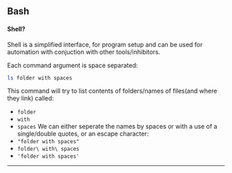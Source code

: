 Bash
---

#### Shell?
Shell is a simplified interface, for program setup and can be used for automation with conjuction with other tools/inhibitors.


Each command argument is space separated:
```bash
ls folder with spaces
```
This command will try to list contents of folders/names of files(and where they link) called:
* ``folder``
* ``with``
* ``spaces``
We can either seperate the names by spaces or with a use of a single/double quotes, or an escape character:
* ``"folder with spaces"``
* ``folder\ with\ spaces``
* ``'folder with spaces'``

---